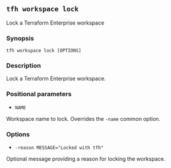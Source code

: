 ## `tfh workspace lock`

Lock a Terraform Enterprise workspace

### Synopsis

    tfh workspace lock [OPTIONS]

### Description

Lock a Terraform Enterprise workspace.

### Positional parameters

* `NAME`

Workspace name to lock. Overrides the `-name` common option.

### Options

* `-reason MESSAGE="Locked with tfh"`

Optional message providing a reason for locking the workspace.
